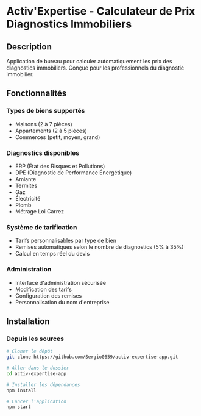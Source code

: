 # Activ'Expertise - Calculateur de Prix Diagnostics Immobiliers

## Description

Application de bureau pour calculer automatiquement les prix des diagnostics immobiliers. 
Conçue pour les professionnels du diagnostic immobilier.

## Fonctionnalités

### Types de biens supportés
- Maisons (2 à 7 pièces)
- Appartements (2 à 5 pièces)  
- Commerces (petit, moyen, grand)

### Diagnostics disponibles
- ERP (État des Risques et Pollutions)
- DPE (Diagnostic de Performance Énergétique)
- Amiante
- Termites
- Gaz
- Électricité
- Plomb
- Métrage Loi Carrez

### Système de tarification
- Tarifs personnalisables par type de bien
- Remises automatiques selon le nombre de diagnostics (5% à 35%)
- Calcul en temps réel du devis

### Administration
- Interface d'administration sécurisée
- Modification des tarifs
- Configuration des remises
- Personnalisation du nom d'entreprise

## Installation

### Depuis les sources

```bash
# Cloner le dépôt
git clone https://github.com/Sergio0659/activ-expertise-app.git

# Aller dans le dossier
cd activ-expertise-app

# Installer les dépendances
npm install

# Lancer l'application
npm start

